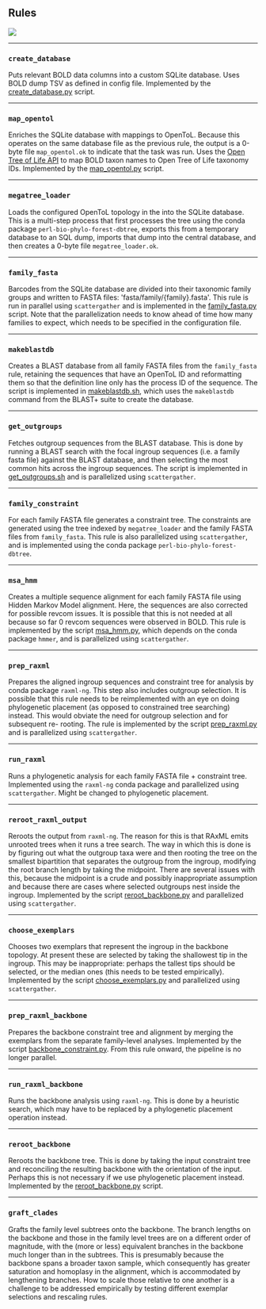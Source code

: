 ## Rules

![](../doc/dag.svg)

---
### `create_database`

Puts relevant BOLD data columns into a custom SQLite database.
Uses BOLD dump TSV as defined in config file. Implemented by the 
[create_database.py](scripts/create_database.py) script.

---
### `map_opentol` 
 
Enriches the SQLite database with mappings to OpenToL. Because this 
operates on the same database file as the previous rule, the output is a 0-byte file
`map_opentol.ok` to indicate that the task was run. Uses the 
[Open Tree of Life API](https://github.com/OpenTreeOfLife/germinator/wiki/TNRS-API-v3#match_names) 
to map BOLD taxon names to Open Tree of Life taxonomy IDs. Implemented by the
[map_opentol.py](scripts/map_opentol.py) script.

---
### `megatree_loader`

Loads the configured OpenToL topology in the into the SQLite database. This
is a multi-step process that first processes the tree using the conda package
`perl-bio-phylo-forest-dbtree`, exports this from a temporary database to an 
SQL dump, imports that dump into the central database, and then creates a 
0-byte file `megatree_loader.ok`.

---
### `family_fasta`

Barcodes from the SQLite database are divided into their taxonomic family 
groups and written to FASTA files: 'fasta/family/{family}.fasta'. This rule
is run in parallel using `scattergather` and is implemented in the 
[family_fasta.py](scripts/family_fasta.py) script. Note that the parallelization
needs to know ahead of time how many families to expect, which needs to be
specified in the configuration file.

---
### `makeblastdb`

Creates a BLAST database from all family FASTA files from the `family_fasta`
rule, retaining the sequences that have an OpenToL ID and reformatting them 
so that the definition line only has the process ID of the sequence. The
script is implemented in [makeblastdb.sh](scripts/makeblastdb.sh), which
uses the `makeblastdb` command from the BLAST+ suite to create the database.

---
### `get_outgroups`

Fetches outgroup sequences from the BLAST database. This is done by running 
a BLAST search with the focal ingroup sequences (i.e. a family fasta file) 
against the BLAST database, and then selecting the most common hits across the 
ingroup sequences. The script is implemented in 
[get_outgroups.sh](scripts/get_outgroups.sh) and is parallelized using
`scattergather`.

---
### `family_constraint`

For each family FASTA file generates a constraint tree. The constraints are 
generated using the tree indexed by `megatree_loader` and the family FASTA
files from `family_fasta`. This rule is also parallelized using `scattergather`,
and is implemented using the conda package `perl-bio-phylo-forest-dbtree`.

---
### `msa_hmm`

Creates a multiple sequence alignment for each family FASTA file using Hidden
Markov Model alignment. Here, the sequences are also corrected for possible 
revcom issues. It is possible that this is not needed at all because so far 0 
revcom sequences were observed in BOLD. This rule is implemented by the script 
[msa_hmm.py](scripts/msa_hmm.py), which depends on the conda package `hmmer`,
and is parallelized using `scattergather`.

---
### `prep_raxml`

Prepares the aligned ingroup sequences and constraint tree for analysis by 
conda package `raxml-ng`. This step also includes outgroup selection. It is
possible that this rule needs to be reimplemented with an eye on doing 
phylogenetic placement (as opposed to constrained tree searching) instead.
This would obviate the need for outgroup selection and for subsequent re-
rooting. The rule is implemented by the script 
[prep_raxml.py](scripts/prep_raxml.py) and is parallelized using `scattergather`.

---
### `run_raxml`

Runs a phylogenetic analysis for each family FASTA file + constraint tree.
Implemented using the `raxml-ng` conda package and parallelized using
`scattergather`. Might be changed to phylogenetic placement.

---
### `reroot_raxml_output`

Reroots the output from `raxml-ng`. The reason for this is that RAxML emits
unrooted trees when it runs a tree search. The way in which this is done
is by figuring out what the outgroup taxa were and then rooting the tree
on the smallest bipartition that separates the outgroup from the ingroup,
modifying the root branch length by taking the midpoint. There are several
issues with this, because the midpoint is a crude and possibly inappropriate
assumption and because there are cases where selected outgroups nest inside
the ingroup. Implemented by the script 
[reroot_backbone.py](scripts/reroot_backbone.py) and parallelized using
`scattergather`.

---
### `choose_exemplars`

Chooses two exemplars that represent the ingroup in the backbone topology.
At present these are selected by taking the shallowest tip in the ingroup.
This may be inappropriate: perhaps the tallest tips should be selected, or
the median ones (this needs to be tested empirically). Implemented by the
script [choose_exemplars.py](scripts/choose_exemplars.py) and parallelized
using `scattergather`.

---
### `prep_raxml_backbone`

Prepares the backbone constraint tree and alignment by merging the exemplars
from the separate family-level analyses. Implemented by the script
[backbone_constraint.py](scripts/backbone_constraint.py). From this rule
onward, the pipeline is no longer parallel.

---
### `run_raxml_backbone`

Runs the backbone analysis using `raxml-ng`. This is done by a heuristic
search, which may have to be replaced by a phylogenetic placement operation
instead.

---
### `reroot_backbone`

Reroots the backbone tree. This is done by taking the input constraint tree
and reconciling the resulting backbone with the orientation of the input.
Perhaps this is not necessary if we use phylogenetic placement instead.
Implemented by the [reroot_backbone.py](scripts/reroot_backbone.py) script.

---
### `graft_clades`

Grafts the family level subtrees onto the backbone. The branch lengths on
the backbone and those in the family level trees are on a different order
of magnitude, with the (more or less) equivalent branches in the backbone
much longer than in the subtrees. This is presumably because the backbone
spans a broader taxon sample, which consequently has greater saturation and
homoplasy in the alignment, which is accommodated by lengthening branches.
How to scale those relative to one another is a challenge to be addressed
empirically by testing different exemplar selections and rescaling rules.
